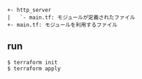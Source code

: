 ```
+- http_server
|   `- main.tf: モジュールが定義されたファイル
+- main.tf: モジュールを利用するファイル
```

## run
```
$ terraform init
$ terraform apply
```
